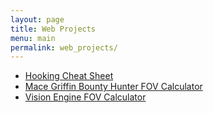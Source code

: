```yaml
---
layout: page
title: Web Projects
menu: main
permalink: web_projects/
---
```

* [Hooking Cheat Sheet](hooking_cheatsheet/)
* [Mace Griffin Bounty Hunter FOV Calculator](mace_griffin_fov_calculator/)
* [Vision Engine FOV Calculator](vision_fov_calculator/)
